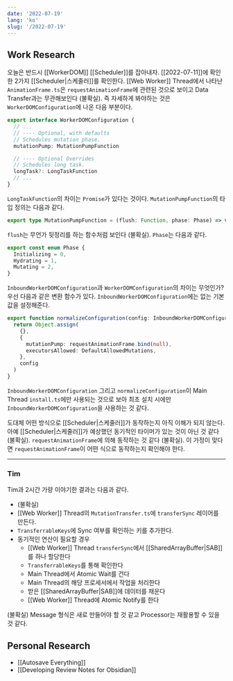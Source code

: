 ```yaml
---
date: '2022-07-19'
lang: 'ko'
slug: '/2022-07-19'
---
```


## Work Research

오늘은 반드시 [[WorkerDOM]] [[Scheduler]]를 잡아내자.
[[2022-07-11]]에 확인한 2가지 [[Scheduler|스케줄러]]를 확인한다.
[[Web Worker]] Thread에서 나타난 `AnimationFrame.ts`은 `requestAnimationFrame`에 관련된 것으로 보이고 Data Transfer과는 무관해보인다 (불확실).
즉 자세하게 봐야하는 것은 `WorkerDOMConfiguration`에 나온 다음 부분이다.

```ts
export interface WorkerDOMConfiguration {
  // ...
  // ---- Optional, with defaults
  // Schedules mutation phase.
  mutationPump: MutationPumpFunction

  // ---- Optional Overrides
  // Schedules long task.
  longTask?: LongTaskFunction
  // ...
}
```

`LongTaskFunction`의 차이는 `Promise`가 있다는 것이다.
`MutationPumpFunction`의 타입 정의는 다음과 같다.

```ts
export type MutationPumpFunction = (flush: Function, phase: Phase) => void
```

`flush`는 무언가 뒷정리를 하는 함수처럼 보인다 (불확실).
`Phase`는 다음과 같다.

```ts
export const enum Phase {
  Initializing = 0,
  Hydrating = 1,
  Mutating = 2,
}
```

`InboundWorkerDOMConfiguration`과 `WorkerDOMConfiguration`의 차이는 무엇인가?
우선 다음과 같은 변환 함수가 있다.
`InboundWorkerDOMConfiguration`에는 없는 기본값을 설정해준다.

```ts
export function normalizeConfiguration(config: InboundWorkerDOMConfiguration): WorkerDOMConfiguration {
  return Object.assign(
    {},
    {
      mutationPump: requestAnimationFrame.bind(null),
      executorsAllowed: DefaultAllowedMutations,
    },
    config
  )
}
```

`InboundWorkerDOMConfiguration` 그리고 `normalizeConfiguration`이 Main Thread `install.ts`에만 사용되는 것으로 보아 최초 설치 시에만 `InboundWorkerDOMConfiguration`을 사용하는 것 같다.

도대체 어떤 방식으로 [[Scheduler|스케줄러]]가 동작하는지 아직 이해가 되지 않는다.
아예 [[Scheduler|스케줄러]]가 예상했던 동기적인 타이머가 있는 것이 아닌 것 같다 (불확실).
`requestAnimationFrame`에 의해 동작하는 것 같다 (불확실).
이 가정이 맞다면 `requestAnimationFrame`이 어떤 식으로 동작하는지 확인해야 한다.

---

### Tim

Tim과 2시간 가량 이야기한 결과는 다음과 같다.

- (불확실)
- [[Web Worker]] Thread의 `MutationTransfer.ts`에 `transferSync` 레이어를 만든다.
- `TransferrableKeys`에 Sync 여부를 확인하는 키를 추가한다.
- 동기적인 연산이 필요할 경우
  - [[Web Worker]] Thread `transferSync`에서 [[SharedArrayBuffer|SAB]]를 하나 할당한다
  - `TransferrableKeys`를 통해 확인한다
  - Main Thread에서 Atomic Wait를 건다
  - Main Thread의 해당 프로세서에서 작업을 처리한다
  - 받은 [[SharedArrayBuffer|SAB]]에 데이터를 채운다
  - [[Web Worker]] Thread에 Atomic Notify를 한다

(불확실) Message 형식은 새로 만들어야 할 것 같고 Processor는 재활용할 수 있을 것 같다.

## Personal Research

- [[Autosave Everything]]
- [[Developing Review Notes for Obsidian]]
